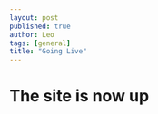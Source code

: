 ```yaml
---
layout: post
published: true
author: Leo
tags: [general]
title: "Going Live"
---
```


# The site is now up
